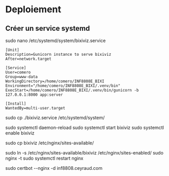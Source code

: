# Deploiement
## Créer un service systemd
 
sudo nano /etc/systemd/system/bixiviz.service  

``` 
[Unit]
Description=Gunicorn instance to serve bixiviz
After=network.target

[Service]
User=comero
Group=www-data
WorkingDirectory=/home/comero/INF8808E_BIXI
Environment="/home/comero/INF8808E_BIXI/.venv/bin"
ExecStart=/home/comero/INF8808E_BIXI/.venv/bin/gunicorn -b 127.0.0.1:8000 app:server

[Install]
WantedBy=multi-user.target

```

sudo cp ./bixiviz.service /etc/systemd/system/

sudo systemctl daemon-reload
sudo systemctl start bixiviz
sudo systemctl enable bixiviz


sudo cp bixiviz /etc/nginx/sites-available/


sudo ln -s /etc/nginx/sites-available/bixiviz /etc/nginx/sites-enabled/
sudo nginx -t
sudo systemctl restart nginx


sudo certbot --nginx -d inf8808.ceyraud.com
